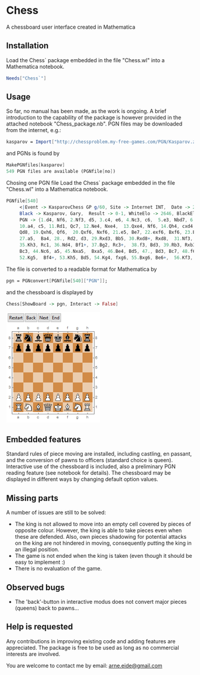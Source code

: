 # Chess
A chessboard user interface created in Mathematica

## Installation
Load the Chess` package embedded in the file "Chess.wl" into a Mathematica notebook.
```mathematica
Needs["Chess`"]
```
## Usage
So far, no manual has been made, as the work is ongoing. A brief introduction to the capability of the package is however provided in the attached notebook "Chess_package.nb".
PGN files may be downloaded from the internet, e.g.:
```mathematica
kasparov = Import["http://chessproblem.my-free-games.com/PGN/Kasparov.zip", "*.pgn"][[1]];
```
and PGNs is found by
```mathematica
MakePGNfiles[kasparov]
549 PGN files are available (PGNfile[no])
```
Chosing one PGN file
Load the Chess` package embedded in the file "Chess.wl" into a Mathematica notebook.
```mathematica
PGNfile[540]
     <|Event -> KasparovChess GP g/60, Site -> Internet INT,  Date -> 2000.02.13, Round -> 2.2, White -> Van Wely, Loek, 
     Black -> Kasparov, Gary,  Result -> 0-1, WhiteElo -> 2646, BlackElo -> 2851,  ECO -> D46k, EventDate -> 2000.02.09,  
     PGN -> {1.d4, Nf6, 2.Nf3, d5, 3.c4, e6, 4.Nc3, c6,  5.e3, Nbd7, 6.Qc2, Bd6, 7.Bd3, O-O, 8.O-O, dxc4,  9.Bxc4, a6, 
     10.a4, c5, 11.Rd1, Qc7, 12.Ne4, Nxe4,  13.Qxe4, Nf6, 14.Qh4, cxd4, 15., Bd3, h6, 16.e4,  Nd7, 17.Bxh6, gxh6, 18.Rac1, 
     Qd8, 19.Qxh6, Qf6,  20.Qxf6, Nxf6, 21.e5, Be7, 22.exf6, Bxf6, 23.Be4,  Rd8, 24.g4, Rb8, 25.g5, Bh8, 26.Ne1, Bd7, 
     27.a5,  Ba4, 28., Rd2, d3, 29.Rxd3, Bb5, 30.Rxd8+, Rxd8,  31.Nf3, Bxb2, 32.Rc7, Ba3, 33.Rxb7, Rd1+, 34., Kg2, Bd6, 
     35.Kh3, Rc1, 36.Nd4, Bf1+, 37.Bg2, Rc3+,  38.f3, Bd3, 39.Rb3, Rxb3, 40.Nxb3, Bb4, 41.f4, Bc4, 42.Nd4, Bxa5, 43.f5, 
     Bc3, 44.Nc6, a5, 45.Nxa5,  Bxa5, 46.Be4, Bd5, 47., Bd3, Bc7, 48.f6, Bf4,  49.Kg4, Bxh2, 50.g6, e5, 51.Kf5, Be6+, 
     52.Kg5,  Bf4+, 53.Kh5, Bd5, 54.Kg4, fxg6, 55.Bxg6, Be6+,  56.Kf3, Bg5}|>
```
The file is converted to a readable format for Mathematica by
```mathematica
pgn = PGNconvert[PGNfile[540]["PGN"]];
```
and the chessboard is displayed by
```mathematica
Chess[ShowBoard -> pgn, Interact -> False]
```
![example1](Graphics/chess1.png)

## Embedded features
Standard rules of piece moving are installed, including castling, en passant, and the conversion of pawns to officers (standard choice is queen).
Interactive use of the chessboard is included, also a preliminary PGN reading feature (see notebook for details). The chessboard may be displayed in different ways by changing default option values.

## Missing parts
A number of issues are still to be solved:

- The king is not allowed to move into an empty cell covered by pieces of opposite colour. However, the king is able to take pieces even when these are defended. Also, own pieces shadowing for potential attacks on the king are not hindered in moving, consequently putting the king in an illegal position.
- The game is not ended when the king is taken (even though it should be easy to implement :)
- There is no evaluation of the game.

## Observed bugs
- The 'back'-button in interactive modus does not convert major pieces (queens) back to pawns...

## Help is requested
Any contributions in improving existing code and adding features are appreciated. The package is free to be used as long as no commercial interests are involved.

You are welcome to contact me by email: arne.eide@gmail.com
